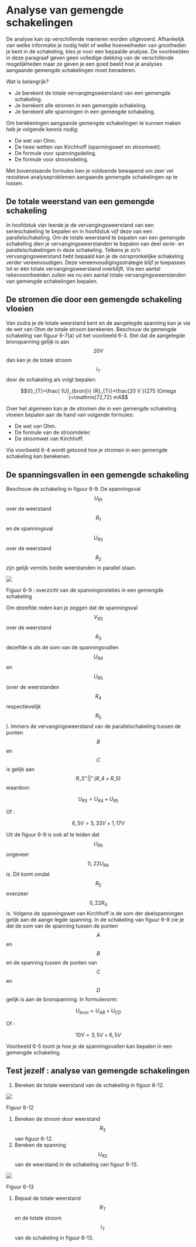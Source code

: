 # Analyse van gemengde schakelingen

De analyse kan op verschillende manieren worden uitgevoerd. Afhankelijk van welke informatie je nodig hebt of welke hoeveelheden van grootheden je kent in de schakeling, kies je voor een bepaalde analyse. De voorbeelden in deze paragraaf geven geen volledige dekking van de verschillende mogelijkheden maar ze geven je een goed beeld hoe je analyses aangaande gemengde schakelingen moet benaderen.

Wat is belangrijk?

* Je berekent de totale vervangingsweerstand van een gemengde schakeling.
* Je berekent alle stromen in een gemengde schakeling.
* Je berekent alle spanningen in een gemengde schakeling.

Om berekeningen aangaande gemengde schakelingen te kunnen maken heb je volgende kennis nodig:

* De wet van Ohm.
* De twee wetten van Kirchhoff \(spanningswet en stroomwet\).
* De formule voor spanningsdeling.
* De formule voor stroomdeling.

Met bovenstaande formules ben je voldoende bewapend om zeer vel resistieve analyseproblemen aangaande gemengde schakelingen op te lossen.

## De totale weerstand van een gemengde schakeling <a id="de-totale-weerstand-van-een-gemengde-schakeling"></a>

In hoofdstuk vier leerde je de vervangingsweerstand van een serieschakeling te bepalen en in hoofdstuk vijf deze van een parallelschakeling. Om de totale weerstand te bepalen van een gemengde schakeling dien je vervangingsweerstanden te bepalen van deel serie- en parallelschakelingen in deze schakeling. Telkens je zo’n vervangingsweerstand hebt bepaald kan je de oorspronkelijke schakeling verder vereenvoudigen. Deze vereenvoudigingsstrategie blijf je toepassen tot er één totale vervangingsweerstand overblijft. Via een aantal rekenvoorbeelden zullen we nu een aantal totale vervangingsweerstanden van gemengde schakelingen bepalen.

## De stromen die door een gemengde schakeling vloeien <a id="de-stromen-die-door-een-gemengde-schakeling-vloeien"></a>

Van zodra je de totale weerstand kent en de aangelegde spanning kan je via de wet van Ohm de totale stroom berekenen. Beschouw de gemengde schakeling van figuur 6-7\(a\) uit het voorbeeld 6-3. Stel dat de aangelegde bronspanning gelijk is aan $$20 V$$ dan kan je de totale stroom $${I}_{T}$$ door de schakeling als volgt bepalen:

$${I}_{T}=\frac{ {U}_{bron}}{ {R}_{T}}=\frac{20 V }{275 \Omega }=\mathrm{72,72} mA$$

Over het algemeen kan je de stromen die in een gemengde schakeling vloeien bepalen aan de hand van volgende formules:

* De wet van Ohm.
* De formule van de stroomdeler.
* De stroomwet van Kirchhoff.

Via voorbeeld 6-4 wordt getoond hoe je stromen in een gemengde schakeling kan berekenen.

## De spanningsvallen in een gemengde schakeling <a id="de-spanningsvallen-in-een-gemengde-schakeling"></a>

Beschouw de schakeling in figuur 6-9. De spanningsval $${U}_{R1}$$ over de weerstand $${R}_{1}$$ en de spanningsval $${U}_{R2}$$ over de weerstand $${R}_{2}$$ zijn gelijk vermits beide weerstanden in parallel staan.

![](../.gitbook/assets/afbeelding_11423.png)

Figuur 6-9 : overzicht van de spanningsrelaties in een gemengde schakeling

Om dezelfde reden kan je zeggen dat de spanningsval $${V}_{R3}$$ over de weerstand $${R}_{3}$$ dezelfde is als de som van de spanningsvallen $${U}_{R4}$$ en $${U}_{R5}$$ \(over de weerstanden $${R}_{4}$$ respectievelijk $${R}_{5}$$ \). Immers de vervangingsweerstand van de parallelschakeling tussen de punten $$B$$ en $$C$$ is gelijk aan $$R\_3\mathrm{ }“\left|\right|”(R\_4+R\_5)$$ waardoor:

$${U}_{R3}={U}_{R4}+{U}_{R5}$$

Of :

$$\mathrm{6,5} V=\mathrm{5,33} V+\mathrm{1,17} V$$

Uit de figuur 6-9 is ook af te leiden dat $${U}_{R5}$$ ongeveer $$\mathrm{0,22} {U}_{R4}$$ is. Dit komt omdat $${R}_{5}$$ evenzeer $$\mathrm{0,22} {R}_{4}$$ is. Volgens de spanningswet van Kirchhoff is de som der deelspanningen gelijk aan de aange legde spanning. In de schakeling van figuur 6-9 zie je dat de som van de spanning tussen de punten $$A$$ en $$B$$ en de spanning tussen de punten van $$C$$ en $$D$$ gelijk is aan de bronspanning. In formulevorm:

$${U}_{bron}={U}_{AB}+{U}_{CD}$$

Of :

$$10 V=\mathrm{3,5} V+\mathrm{6,5} V$$

Voorbeeld 6-5 toont je hoe je de spanningsvallen kan bepalen in een gemengde schakeling.

## Test jezelf : analyse van gemengde schakelingen <a id="test-jezelf-analyse-van-gemengde-schakelingen"></a>

1. Bereken de totale weerstand van de schakeling in figuur 6-12.

![](../.gitbook/assets/afbeelding_438.png)

Figuur 6-12

1. Bereken de stroom door weerstand $${R}_{3}$$ van figuur 6-12.
2. Bereken de spanning $${U}_{R2}$$ van de weerstand in de schakeling van figuur 6-13.

![](../.gitbook/assets/afbeelding_445.png)

Figuur 6-13

1. Bepaal de totale weerstand $${R}_{T}$$ en de totale stroom $${I}_{T}$$ van de schakeling in figuur 6-13.

